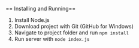 == Installing and Running==

1. Install Node.js
2. Download project with Git (GitHub for Windows)
3. Navigate to project folder and run `npm install`
4. Run server with `node index.js`